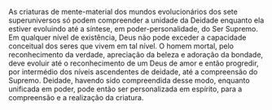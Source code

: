 ﻿As criaturas de mente-material dos mundos evolucionários dos sete superuniversos só podem compreender a unidade da Deidade enquanto ela estiver evoluindo até a síntese, em poder-personalidade, do Ser Supremo. Em qualquer nível de existência, Deus não pode exceder a capacidade conceitual dos seres que vivem em tal nível. O homem mortal, pelo reconhecimento da verdade, apreciação da beleza e adoração da bondade, deve evoluir até o reconhecimento de um Deus de amor e então progredir, por intermédio dos níveis ascendentes de deidade, até a compreensão do Supremo. Deidade, havendo sido compreendida desse modo, enquanto unificada em poder, pode então ser personalizada em espírito, para a compreensão e a realização da criatura.
